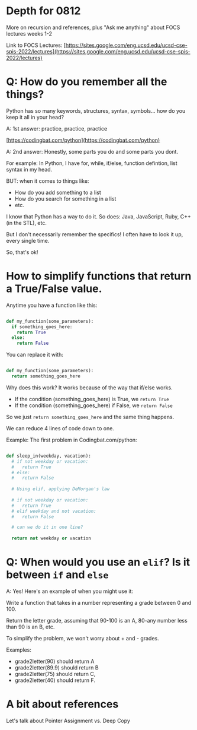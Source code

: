# Depth for 0812 

More on recursion and references, plus "Ask me anything" about FOCS lectures weeks 1-2

Link to FOCS Lectures: [https://sites.google.com/eng.ucsd.edu/ucsd-cse-spis-2022/lectures](https://sites.google.com/eng.ucsd.edu/ucsd-cse-spis-2022/lectures)


# Q: How do you remember all the things?

Python has so many keywords, structures, syntax, symbols... how do you keep it all in your head?

A: 1st answer: practice, practice, practice

[https://codingbat.com/python](https://codingbat.com/python)

A: 2nd answer: Honestly, some parts you do and some parts you dont.

For example: In Python, I have for, while, if/else, function defintion, list syntax in my head.

BUT: when it comes to things like:
* How do you add something to a list
* How do you search for something in a list
* etc.

I know that Python has a way to do it.  So does: Java, JavaScript, Ruby, C++ (in the STL), etc.

But I don't necessarily remember the specifics!  I often have to look it up, every single time.

So, that's ok!

# How to simplify functions that return a True/False value.

Anytime you have a function like this:

```python

def my_function(some_parameters):
  if something_goes_here:
    return True
  else:
    return False
```

You can replace it with:

```python

def my_function(some_parameters):
  return something_goes_here
```

Why does this work?  It works because of the way that if/else works.  
* If the condition (something_goes_here) is True, we `return True`
* If the condition (something_goes_here) if False, we `return False`

So we just `return something_goes_here` and the same thing happens. 

We can reduce 4 lines of code down to one.

Example: The first problem in Codingbat.com/python:

```python

def sleep_in(weekday, vacation):
  # if not weekday or vacation:
  #   return True
  # else:
  #   return False
  
  # Using elif, applying DeMorgan's law
  
  # if not weekday or vacation:
  #   return True
  # elif weekday and not vacation:
  #   return False

  # can we do it in one line?
  
  return not weekday or vacation

```

# Q: When would you use an `elif`? Is it between `if` and `else`

A: Yes!  Here's an example of when you might use it:

Write a function that takes in a number representing a grade between 0 and 100.

Return the letter grade, assuming that 90-100 is an A, 80-any number less than 90 is an B, etc.

To simplify the problem, we won't worry about + and - grades.


Examples:

* grade2letter(90) should return A
* grade2letter(89.9) should return B
* grade2letter(75) should return C, 
* grade2letter(40) should return F.



# A bit about references

Let's talk about Pointer Assignment vs. Deep Copy

